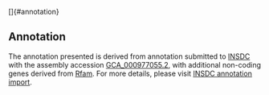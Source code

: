 []{#annotation}

Annotation
----------

The annotation presented is derived from annotation submitted to
[INSDC](http://www.insdc.org) with the assembly accession
[GCA\_000977055.2](http://www.ebi.ac.uk/ena/data/view/GCA_000977055.2),
with additional non-coding genes derived from
[Rfam](http://rfam.xfam.org/). For more details, please visit [INSDC
annotation
import](http://ensemblgenomes.org/info/data/insdc_annotation).
